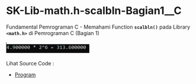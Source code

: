 # SK-Lib-math.h-scalbln-Bagian1__C
Fundamental Pemrograman C - Memahami Function <code><b>scalbln()</b></code> pada Library <code><b>&lt;math.h></b></code> di Pemrograman C (Bagian 1)<br><br>
<img src="https://github.com/RizkyKhapidsyah/SK-Lib-math.h-scalbln-Bagian1__C/blob/master/SK-Lib-math.h-scalbln-Bagian1__C/result/001.PNG"><br><br>
Lihat Source Code : <br>
- <a href="https://github.com/RizkyKhapidsyah/SK-Lib-math.h-scalbln-Bagian1__C/blob/master/SK-Lib-math.h-scalbln-Bagian1__C/Source.c">Program</a>
